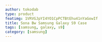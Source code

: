 ```yaml
---
author: tokodab
type: product
featimg: 1VRVGJpYI4YO1CpPCTBtEhu41nYaGowIf
title: Sona Bw Samsung Galaxy S9 Case
tags: [samsung, galaxy, s9]
category: [samsung]
---
```

